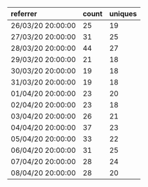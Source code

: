 | referrer          | count | uniques |
| :---------------- | :---- | :------ |
| 26/03/20 20:00:00 | 25    | 19      |
| 27/03/20 20:00:00 | 31    | 25      |
| 28/03/20 20:00:00 | 44    | 27      |
| 29/03/20 20:00:00 | 21    | 18      |
| 30/03/20 20:00:00 | 19    | 18      |
| 31/03/20 20:00:00 | 19    | 18      |
| 01/04/20 20:00:00 | 23    | 20      |
| 02/04/20 20:00:00 | 23    | 18      |
| 03/04/20 20:00:00 | 26    | 21      |
| 04/04/20 20:00:00 | 37    | 23      |
| 05/04/20 20:00:00 | 33    | 22      |
| 06/04/20 20:00:00 | 31    | 25      |
| 07/04/20 20:00:00 | 28    | 24      |
| 08/04/20 20:00:00 | 28    | 20      |
